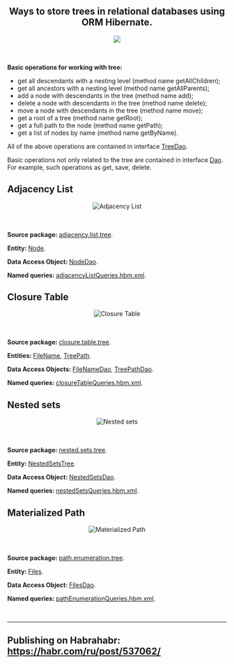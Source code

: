 <h2 align="center"> Ways to store trees in relational databases using ORM Hibernate.</h1>
<div align="center"><img src="https://hsto.org/getpro/habr/upload_files/5ce/aba/82c/5ceaba82c9e579300eea7b8ed9e8c2f7.PNG"></div>
</br></br>
<p><b>Basic operations for working with tree:</b></p>
 <ul>
  <li>get all descendants with a nesting level (method name getAllChildren);</li>
  <li>get all ancestors with a nesting level (method name getAllParents);</li>
  <li>add a node with descendants in the tree (method name add);</li>
  <li>delete a node with descendants in the tree (method name delete);</li>
  <li>move a node with descendants in the tree (method name move);</li>
  <li>get a root of a tree (method name getRoot);</li>
  <li>get a full path to the node (method name getPath);</li>
  <li>get a list of nodes by name (method name getByName).</li>
</ul>
<p>All of the above operations are contained in interface <a href="https://github.com/yurievivan/TreeProject/blob/master/src/main/java/tree/TreeDao.java">TreeDao</a>.</p>
<p>Basic operations not only related to the tree are contained in interface <a href="https://github.com/yurievivan/TreeProject/blob/master/src/main/java/tree/Dao.java">Dao</a>. For example, such operations as get, save, delete.</p>
<h2>Adjacency List</h2>
<div align="center"><img src="https://hsto.org/getpro/habr/upload_files/b2c/ee6/216/b2cee6216e8a723f590d55d1223261a6.png" alt="Adjacency List"></div>
</br></br>
<p><b>Source package: </b><a href="https://github.com/yurievivan/TreeProject/tree/master/src/main/java/adjacency/list/tree">adjacency.list.tree</a>.</p>
<p><b>Entity: </b><a href="https://github.com/yurievivan/TreeProject/blob/master/src/main/java/adjacency/list/tree/Node.java">Node</a>.</p>
<p><b>Data Access Object: </b><a href="https://github.com/yurievivan/TreeProject/blob/master/src/main/java/adjacency/list/tree/NodeDao.java">NodeDao</a>.</p>
<p><b>Named queries: </b><a href="https://github.com/yurievivan/TreeProject/blob/master/src/main/resources/adjacencyListQueries.hbm.xml">adjacencyListQueries.hbm.xml</a>.</p>
<h2>Closure Table</h2>
<div align="center"><img src="https://hsto.org/getpro/habr/upload_files/6a2/74f/627/6a274f627873c43d43b18ca5de82a8c1.png" alt="Closure Table"></div>
</br></br>
<p><b>Source package: </b><a href="https://github.com/yurievivan/TreeProject/tree/master/src/main/java/closure/table/tree">closure.table.tree</a>.</p>
<p><b>Entities: </b><a href="https://github.com/yurievivan/TreeProject/blob/master/src/main/java/closure/table/tree/FileName.java">FileName</a>, </b><a href="https://github.com/yurievivan/TreeProject/blob/master/src/main/java/closure/table/tree/TreePath.java">TreePath</a>.</p>
<p><b>Data Access Objects: </b><a href="https://github.com/yurievivan/TreeProject/blob/master/src/main/java/closure/table/tree/FileNameDao.java">FileNameDao</a>, </b><a href="https://github.com/yurievivan/TreeProject/blob/master/src/main/java/closure/table/tree/TreePathDao.java">TreePathDao</a>.</p>
<p><b>Named queries: </b><a href="https://github.com/yurievivan/TreeProject/blob/master/src/main/resources/closureTableQueries.hbm.xml">closureTableQueries.hbm.xml</a>.</p>
<h2>Nested sets</h2>
<div align="center"><img src="https://hsto.org/getpro/habr/upload_files/770/98a/934/77098a9345c609ea0057827bef6c5249.png" alt="Nested sets"></div>
</br></br>
<p><b>Source package: </b><a href="https://github.com/yurievivan/TreeProject/tree/master/src/main/java/nested/sets/tree">nested.sets.tree</a>.</p>
<p><b>Entity: </b><a href="https://github.com/yurievivan/TreeProject/blob/master/src/main/java/nested/sets/tree/NestedSetsTree.java">NestedSetsTree</a>.</p>
<p><b>Data Access Object: </b><a href="https://github.com/yurievivan/TreeProject/blob/master/src/main/java/nested/sets/tree/NestedSetsDao.java">NestedSetsDao</a>.</p>
<p><b>Named queries: </b><a href="https://github.com/yurievivan/TreeProject/blob/master/src/main/resources/nestedSetsQueries.hbm.xml">nestedSetsQueries.hbm.xml</a>.</p>
<h2>Materialized Path</h2>
<div align="center"><img src="https://hsto.org/getpro/habr/upload_files/454/89c/f90/45489cf9091a01a561fbfda628825e4c.png" alt="Materialized Path"></div>
</br></br>
<p><b>Source package: </b><a href="https://github.com/yurievivan/TreeProject/tree/master/src/main/java/path/enumeration/tree">path.enumeration.tree</a>.</p>
<p><b>Entity: </b><a href="https://github.com/yurievivan/TreeProject/blob/master/src/main/java/path/enumeration/tree/Files.java">Files</a>.</p>
<p><b>Data Access Object: </b><a href="https://github.com/yurievivan/TreeProject/blob/master/src/main/java/path/enumeration/tree/FilesDao.java">FilesDao</a>.</p>
<p><b>Named queries: </b><a href="https://github.com/yurievivan/TreeProject/blob/master/src/main/resources/pathEnumerationQueries.hbm.xml">pathEnumerationQueries.hbm.xml</a>.</p>
</br>
<hr>
<h2 align="left">Publishing on Habrahabr: <a href="https://habr.com/ru/post/537062/">https://habr.com/ru/post/537062/</a></h1>
